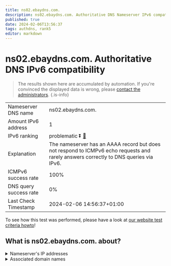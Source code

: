 ```yaml
---
title: ns02.ebaydns.com.
description: ns02.ebaydns.com. Authoritative DNS Nameserver IPv6 compatibility
published: true
date: 2024-02-06T13:56:37
tags: authdns, rank5
editor: markdown
---
```


# ns02.ebaydns.com. Authoritative DNS IPv6 compatibility

> The results shown here are accumulated by automation. If you're convinced the displayed data is wrong, please [contact the administrators](/howto/chat). 
{.is-info}




|   |   |
| - | - |
| Nameserver DNS name | ns02.ebaydns.com.
| Amount IPv6 address | 1
| IPv6 ranking | problematic :arrow_double_down: [🔗](/howto/ranking) |
| Explanation | The nameserver has an AAAA record but does not respond to ICMPv6 echo requests and rarely answers correctly to DNS queries via IPv6. |
| ICMPv6 success rate | 100%|
| DNS query success rate | 0% |
| Last Check Timestamp | 2024-02-06 14:56:37+01:00 |

To see how this test was performed, please have a look at [our website test criteria howto](/howto/testcriteria/authdns)!


## What is ns02.ebaydns.com. about?




<details>
<summary>Nameserver's IP addresses</summary>

2607:f740:e642:4::1

</details>



<details>
<summary>Associated domain names</summary>

www.ebay.com

</details>
